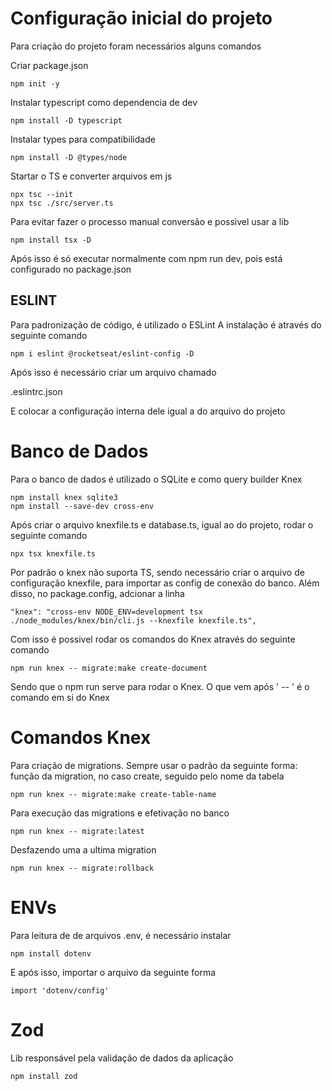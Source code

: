 # Configuração inicial do projeto

Para criação do projeto foram necessários alguns comandos

Criar package.json

    npm init -y

Instalar typescript como dependencia de dev

    npm install -D typescript

Instalar types para compatibilidade

    npm install -D @types/node

Startar o TS e converter arquivos em js

    npx tsc --init
    npx tsc ./src/server.ts

Para evitar fazer o processo manual conversão e possivel usar a lib

    npm install tsx -D

Após isso é só executar normalmente com npm run dev, pois está configurado no package.json

## ESLINT

Para padronização de código, é utilizado o ESLint
A instalação é através do seguinte comando

    npm i eslint @rocketseat/eslint-config -D

Após isso é necessário criar um arquivo chamado 

.eslintrc.json

E colocar a configuração interna dele igual a do arquivo do projeto


# Banco de Dados

Para o banco de dados é utilizado o SQLite e como query builder Knex

    npm install knex sqlite3
    npm install --save-dev cross-env

Após criar o arquivo knexfile.ts e database.ts, igual ao do projeto, rodar o seguinte comando

    npx tsx knexfile.ts

Por padrão o knex não suporta TS, sendo necessário criar o arquivo de configuração knexfile, para importar as config de conexão do banco. Além disso, no package.config, adcionar a linha 

    "knex": "cross-env NODE_ENV=development tsx ./node_modules/knex/bin/cli.js --knexfile knexfile.ts",
    
Com isso é possivel rodar os comandos do Knex através do seguinte comando

    npm run knex -- migrate:make create-document

Sendo que o npm run serve para rodar o Knex. O que vem após ' -- ' é o comando em si do Knex

# Comandos Knex

Para criação de migrations. Sempre usar o padrão da seguinte forma: função da migration, no caso create, seguido pelo nome da tabela

    npm run knex -- migrate:make create-table-name

Para execução das migrations e efetivação no banco

    npm run knex -- migrate:latest

Desfazendo uma a ultima migration

    npm run knex -- migrate:rollback

# ENVs

Para leitura de de arquivos .env, é necessário instalar

    npm install dotenv

E após isso, importar o arquivo da seguinte forma

    import 'dotenv/config'

# Zod

Lib responsável pela validação de dados da aplicação

    npm install zod